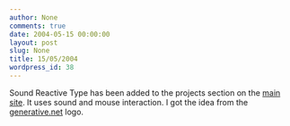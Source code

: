 ```yaml
---
author: None
comments: true
date: 2004-05-15 00:00:00
layout: post
slug: None
title: 15/05/2004
wordpress_id: 38
---
```


Sound Reactive Type has been added to the projects section on the [main site](http://www.thoughtwax.com/). It uses sound and mouse interaction. I got the idea from the [generative.net](http://www.generative.net/) logo.
